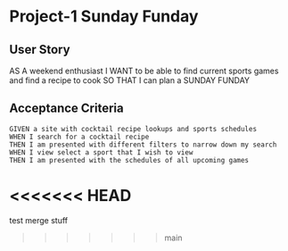 # Project-1 Sunday Funday

## User Story

AS A weekend enthusiast
I WANT to be able to find current sports games and find a recipe to cook
SO THAT I can plan a SUNDAY FUNDAY


## Acceptance Criteria

```
GIVEN a site with cocktail recipe lookups and sports schedules
WHEN I search for a cocktail recipe
THEN I am presented with different filters to narrow down my search
WHEN I view select a sport that I wish to view
THEN I am presented with the schedules of all upcoming games

```
<<<<<<< HEAD
=======

test merge stuff
>>>>>>> main
